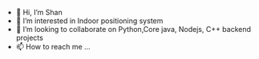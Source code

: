 - 👋 Hi, I’m Shan
- 👀 I’m interested in Indoor positioning system
- 💞️ I’m looking to collaborate on Python,Core java, Nodejs, C++ backend projects
- 📫 How to reach me ...

<!---
rudra-108/rudra-108 is a ✨ special ✨ repository because its `README.md` (this file) appears on your GitHub profile.
You can click the Preview link to take a look at your changes.
--->

